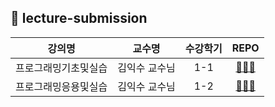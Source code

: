 ## 🏫 lecture-submission

|        강의명        |     교수명    | 수강학기 | REPO |
|:--------------------:|:-------------:|:--------:|:----:|
| 프로그래밍기초및실습 | 김익수 교수님 |    1-1   |  [📁📁📁](./프로그래밍기초및실습/) |
| 프로그래밍응용및실습 | 김익수 교수님 |    1-2   |  [📁📁📁](./프로그래밍응용및실습/) |